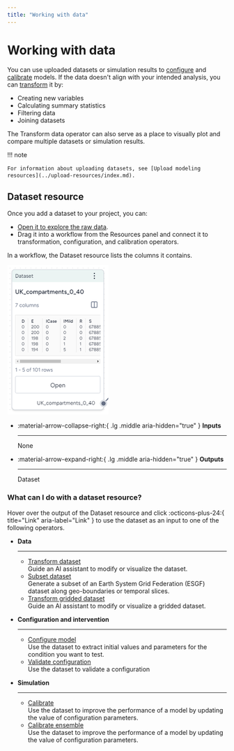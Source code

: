 ```yaml
---
title: "Working with data"
---
```


# Working with data

You can use uploaded datasets or simulation results to [configure](../config-and-intervention/configure-model.md) and [calibrate](../simulation/calibrate-model.md) models. If the data doesn't align with your intended analysis, you can [transform](transform-dataset.md) it by:

- Creating new variables
- Calculating summary statistics
- Filtering data
- Joining datasets

The Transform data operator can also serve as a place to visually plot and compare multiple datasets or simulation results.

!!! note

    For information about uploading datasets, see [Upload modeling resources](../upload-resources/index.md).

## Dataset resource

Once you add a dataset to your project, you can: 

- [Open it to explore the raw data](review-and-enrich-dataset.md).
- Drag it into a workflow from the Resources panel and connect it to transformation, configuration, and calibration operators.

In a workflow, the Dataset resource lists the columns it contains.

![Resource node of a SEIRD dataset for UK compartments with a 5-row preview](../img/data/data-resource.png)

<div class="grid cards" markdown>

-   :material-arrow-collapse-right:{ .lg .middle aria-hidden="true" } __Inputs__

    ---

    None

-   :material-arrow-expand-right:{ .lg .middle aria-hidden="true" } __Outputs__

    ---

    Dataset

</div>

### What can I do with a dataset resource?

Hover over the output of the Dataset resource and click :octicons-plus-24:{ title="Link" aria-label="Link" } to use the dataset as an input to one of the following operators.

<div class="grid cards" markdown>

-   __Data__

    ---

    - [Transform dataset](transform-dataset.md)  
      Guide an AI assistant to modify or visualize the dataset. 
    - [Subset dataset](subset-dataset.md)  
      Generate a subset of an Earth System Grid Federation (ESGF) dataset along geo-boundaries or temporal slices.
    - [Transform gridded dataset](transform-gridded-dataset.md)  
      Guide an AI assistant to modify or visualize a gridded dataset.

-   __Configuration and intervention__

    ---

    - [Configure model](../config-and-intervention/configure-model.md)  
      Use the dataset to extract initial values and parameters for the condition you want to test.
    - [Validate configuration](../config-and-intervention/configure-model.md#validate-a-model-configuration)  
      Use the dataset to validate a configuration

-   __Simulation__

    ---

    - [Calibrate](../simulation/calibrate-model.md)  
      Use the dataset to improve the performance of a model by updating the value of configuration parameters.
    - [Calibrate ensemble](../simulation/calibrate-ensemble.md)  
      Use the dataset to improve the performance of a model by updating the value of configuration parameters.

</div>